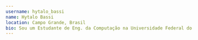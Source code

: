 ```yaml
---
username: hytalo_bassi
name: Hytalo Bassi
location: Campo Grande, Brasil
bio: Sou um Estudante de Eng. da Computação na Universidade Federal do Mato Grosso do Sul (UFMS) que gosta de escrever e ensinar.
---
```

